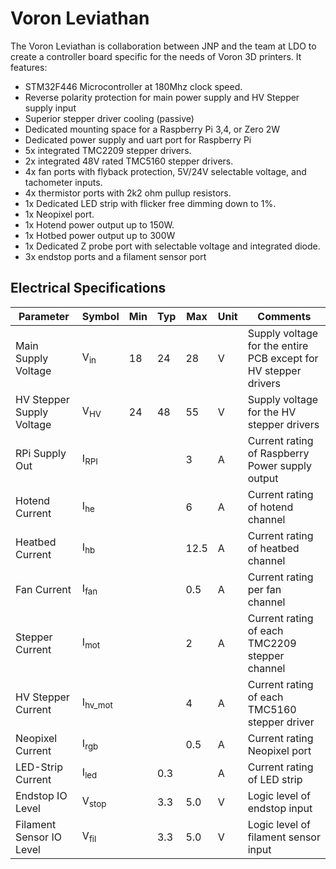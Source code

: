 # Voron Leviathan
The Voron Leviathan is collaboration between JNP and the team at LDO to create a controller board specific for the needs of Voron 3D printers. It features: 
- STM32F446 Microcontroller at 180Mhz clock speed. 
- Reverse polarity protection for main power supply and HV Stepper supply input
- Superior stepper driver cooling (passive)
- Dedicated mounting space for a Raspberry Pi 3,4, or Zero 2W
- Dedicated power supply and uart port for Raspberry Pi
- 5x integrated TMC2209 stepper drivers. 
- 2x integrated 48V rated TMC5160 stepper drivers. 
- 4x fan ports with flyback protection, 5V/24V selectable voltage, and tachometer inputs. 
- 4x thermistor ports with 2k2 ohm pullup resistors. 
- 1x Dedicated LED strip with flicker free dimming down to 1%.
- 1x Neopixel port.
- 1x Hotend power output up to 150W. 
- 1x Hotbed power output up to 300W
- 1x Dedicated Z probe port with selectable voltage and integrated diode.
- 3x endstop ports and a filament sensor port 


## Electrical Specifications
| Parameter                 | Symbol             |  Min  | Typ   | Max   | Unit | Comments |
| --------------            | ------------------ | ----- | ----- | ----- |----- | -------- |
| Main Supply Voltage       | V<sub>in</sub>     | 18    | 24    | 28    |  V   | Supply voltage for the entire PCB except for HV stepper drivers |
| HV Stepper Supply Voltage | V<sub>HV</sub>     | 24    | 48    | 55    |  V   | Supply voltage for the HV stepper drivers |
| RPi Supply Out            | I<sub>RPI</sub>    |       |       | 3     |  A   | Current rating of Raspberry Power supply output |
| Hotend Current            | I<sub>he</sub>     |       |       | 6     |  A   | Current rating of hotend channel |
| Heatbed Current           | I<sub>hb</sub>     |       |       | 12.5  |  A   | Current rating of heatbed channel |
| Fan Current               | I<sub>fan</sub>    |       |       | 0.5   |  A   | Current rating per fan channel |
| Stepper Current           | I<sub>mot</sub>    |       |       | 2     |  A   | Current rating of each TMC2209 stepper channel |
| HV Stepper Current        | I<sub>hv_mot</sub> |       |       | 4     |  A   | Current rating of each TMC5160 stepper driver |
| Neopixel Current          | I<sub>rgb</sub>    |       |       | 0.5   |  A   | Current rating Neopixel port |
| LED-Strip Current         | I<sub>led</sub>    |       | 0.3   |       |  A   | Current rating of LED strip |
| Endstop IO Level          | V<sub>stop</sub>   |       | 3.3   | 5.0   |  V   | Logic level of endstop input |
| Filament Sensor IO Level  | V<sub>fil</sub>    |       | 3.3   | 5.0   |  V   | Logic level of filament sensor input |